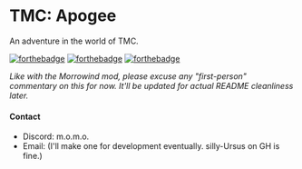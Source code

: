 # TMC: Apogee

An adventure in the world of TMC.

[![forthebadge](https://forthebadge.com/images/badges/built-with-love.svg)](https://forthebadge.com)
[![forthebadge](https://forthebadge.com/images/badges/powered-by-black-magic.svg)](https://forthebadge.com)
[![forthebadge](https://forthebadge.com/images/badges/works-on-my-machine.svg)](https://forthebadge.com)

_Like with the Morrowind mod, please excuse any "first-person" commentary on this for now. It'll be updated for actual README cleanliness later._

#### Contact
- Discord: m.o.m.o.
- Email: (I'll make one for development eventually. silly-Ursus on GH is fine.)